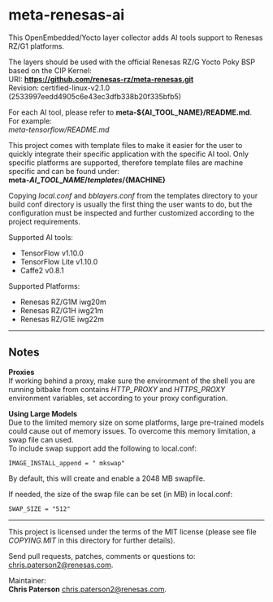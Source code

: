 # meta-renesas-ai #
This OpenEmbedded/Yocto layer collector adds AI tools support to Renesas RZ/G1
platforms.


The layers should be used with the official Renesas RZ/G Yocto Poky BSP based
on the CIP Kernel:  
URI: **https://github.com/renesas-rz/meta-renesas.git**  
Revision: certified-linux-v2.1.0 (2533997eedd4905c6e43ec3dfb338b20f335bfb5)


For each AI tool, please refer to **meta-${AI\_TOOL\_NAME}/README.md**. For
example:  
*meta-tensorflow/README.md*


This project comes with template files to make it easier for the user to quickly
integrate their specific application with the specific AI tool. Only specific
platforms are supported, therefore template files are machine specific and can
be found under:  
**meta-${AI\_TOOL\_NAME}/templates/${MACHINE}**  


Copying *local.conf* and *bblayers.conf* from the templates directory to your
build conf directory is usually the first thing the user wants to do, but
the configuration must be inspected and further customized according to the
project requirements.


Supported AI tools:
- TensorFlow v1.10.0  
- TensorFlow Lite v1.10.0  
- Caffe2 v0.8.1  


Supported Platforms:  
- Renesas RZ/G1M iwg20m  
- Renesas RZ/G1H iwg21m  
- Renesas RZ/G1E iwg22m  


---

## Notes ##
**Proxies**  
If working behind a proxy, make sure the environment of the shell you are
running bitbake from contains *HTTP\_PROXY* and *HTTPS\_PROXY* environment
variables, set according to your proxy configuration.


**Using Large Models**  
Due to the limited memory size on some platforms, large pre-trained models could
cause out of memory issues. To overcome this memory limitation, a swap file can
used.  
To include swap support add the following to local.conf:  
```
IMAGE_INSTALL_append = " mkswap"
```


By default, this will create and enable a 2048 MB swapfile.  


If needed, the size of the swap file can be set (in MB) in local.conf:  
```
SWAP_SIZE = "512"
```

---


This project is licensed under the terms of the MIT license (please see file
*COPYING.MIT* in this directory for further details).


Send pull requests, patches, comments or questions to:  
[chris.paterson2@renesas.com](mailto:chris.paterson2@renesas.com).


Maintainer:  
**Chris Paterson** [chris.paterson2@renesas.com](mailto:chris.paterson2@renesas.com).
